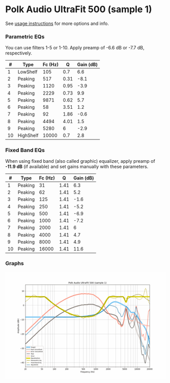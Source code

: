 # Polk Audio UltraFit 500 (sample 1)
See [usage instructions](https://github.com/jaakkopasanen/AutoEq#usage) for more options and info.

### Parametric EQs
You can use filters 1-5 or 1-10. Apply preamp of -6.6 dB or -7.7 dB, respectively.

|   # | Type      |   Fc (Hz) |    Q |   Gain (dB) |
|-----|-----------|-----------|------|-------------|
|   1 | LowShelf  |       105 | 0.7  |         6.6 |
|   2 | Peaking   |       517 | 0.31 |        -8.1 |
|   3 | Peaking   |      1120 | 0.95 |        -3.9 |
|   4 | Peaking   |      2229 | 0.73 |         9.9 |
|   5 | Peaking   |      9871 | 0.62 |         5.7 |
|   6 | Peaking   |        58 | 3.51 |         1.2 |
|   7 | Peaking   |        92 | 1.86 |        -0.6 |
|   8 | Peaking   |      4494 | 4.01 |         1.5 |
|   9 | Peaking   |      5280 | 6    |        -2.9 |
|  10 | HighShelf |     10000 | 0.7  |         2.8 |

### Fixed Band EQs
When using fixed band (also called graphic) equalizer, apply preamp of **-11.9 dB** (if available) and set gains manually with these parameters.

|   # | Type    |   Fc (Hz) |    Q |   Gain (dB) |
|-----|---------|-----------|------|-------------|
|   1 | Peaking |        31 | 1.41 |         6.3 |
|   2 | Peaking |        62 | 1.41 |         5.2 |
|   3 | Peaking |       125 | 1.41 |        -1.6 |
|   4 | Peaking |       250 | 1.41 |        -5.2 |
|   5 | Peaking |       500 | 1.41 |        -6.9 |
|   6 | Peaking |      1000 | 1.41 |        -7.2 |
|   7 | Peaking |      2000 | 1.41 |         6   |
|   8 | Peaking |      4000 | 1.41 |         4.7 |
|   9 | Peaking |      8000 | 1.41 |         4.9 |
|  10 | Peaking |     16000 | 1.41 |        11.6 |

### Graphs
![](./Polk%20Audio%20UltraFit%20500%20(sample%201).png)
